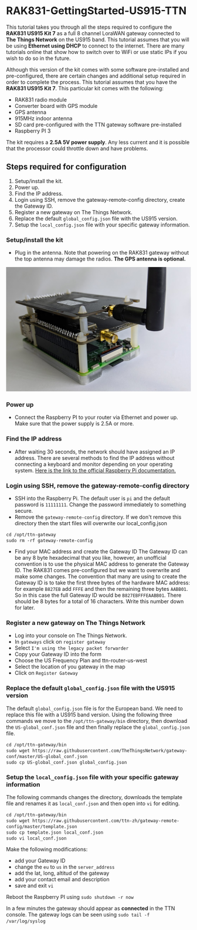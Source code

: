 # RAK831-GettingStarted-US915-TTN

This tutorial takes you through all the steps required to configure the **RAK831 US915 Kit 7** as a full 8 channel LoraWAN gateway connected to **The Things Network** on the US915 band. This tutorial assumes that you will be using **Ethernet using DHCP** to connect to the internet. There are many tutorials online that show how to switch over to WiFi or use static IPs if you wish to do so in the future.

Although this version of the kit comes with some software pre-installed and pre-configured, there are certain changes and additional setup required in order to complete the process.
This tutorial assumes that you have the **RAK831 US915 Kit 7**. This particular kit comes with the following:
* RAK831 radio module
* Converter board with GPS module
* GPS antenna
* 915MHz indoor antenna
* SD card pre-configured with the TTN gateway software pre-installed
* Raspberry PI 3

The kit requires a **2.5A 5V power supply**. Any less current and it is possible that the processor could throttle down and have problems.

## Steps required for configuration
1. Setup/install the kit.
1. Power up.
1. Find the IP address.
1. Login using SSH, remove the gateway-remote-config directory, create the Gateway ID.
1. Register a new gateway on The Things Network.
1. Replace the default `global_config.json` file with the US915 version.
1. Setup the `local_config.json` file with your specific gateway information.

### Setup/install the kit
* Plug in the antenna. Note that powering on the RAK831 gateway without the top antenna may damage the radios. **The GPS antenna is optional.**

![Antenna](https://github.com/bborncr/RAK831-GettingStarted-US915-TTN/blob/master/images/antenna.PNG)

### Power up
* Connect the Raspberry PI to your router via Ethernet and power up. Make sure that the power supply is 2.5A or more.
### Find the IP address
* After waiting 30 seconds, the network should have assigned an IP address. There are several methods to find the IP address without connecting a keyboard and monitor depending on your operating system. [Here is the link to the official Raspberry Pi documentation.](https://www.raspberrypi.org/documentation/remote-access/ip-address.md)
### Login using SSH, remove the gateway-remote-config directory
* SSH into the Raspberry Pi. The default user is `pi` and the default password is `11111111`. Change the password immediately to something secure. 
* Remove the `gateway-remote-config` directory. If we don't remove this directory then the start files will overwrite our local_config.json
```
cd /opt/ttn-gateway
sudo rm -rf gateway-remote-config
```
* Find your MAC address and create the Gateway ID
The Gateway ID can be any 8 byte hexadecimal that you like, however, an unofficial convention is to use the physical MAC address to generate the Gateway ID. The RAK831 comes pre-configured but we want to overwrite and make some changes. The convention that many are using to create the Gateway ID is to take the first three bytes of the hardware MAC address: for example `B827EB` add `FFFE` and then the remaining three bytes `AABB01`. So in this case the full Gateway ID would be `B827EBFFFEAABB01`. There should be 8 bytes for a total of 16 characters. Write this number down for later.
### Register a new gateway on The Things Network
* Log into your console on The Things Network.
* In `gateways` click on `register gateway`
* Select `I'm using the legacy packet forwarder`
* Copy your Gateway ID into the form
* Choose the US Frequency Plan and ttn-router-us-west
* Select the location of you gateway in the map
* Click on `Register Gateway`
### Replace the default `global_config.json` file with the US915 version
The default `global_config.json` file is for the European band. We need to replace this file with a US915 band version. Using the following three commands we move to the `/opt/ttn-gateway/bin` directory, then download the `US-global_conf.json` file and then finally replace the `global_config.json` file.
```
cd /opt/ttn-gateway/bin
sudo wget https://raw.githubusercontent.com/TheThingsNetwork/gateway-conf/master/US-global_conf.json
sudo cp US-global_conf.json global_config.json
```

### Setup the `local_config.json` file with your specific gateway information
The following commands changes the directory, downloads the template file and renames it as `local_conf.json` and then open into `vi` for editing. 
```
cd /opt/ttn-gateway/bin
sudo wget https://raw.githubusercontent.com/ttn-zh/gateway-remote-config/master/template.json
sudo cp template.json local_conf.json
sudo vi local_conf.json
```
Make the following modifications:
* add your Gateway ID
* change the `eu` to `us` in the `server_address`
* add the lat, long, altitud of the gateway
* add your contact email and description
* save and exit `vi`

Reboot the Raspberry PI using `sudo shutdown -r now`

In a few minutes the gateway should appear as **connected** in the TTN console.
The gateway logs can be seen using `sudo tail -f /var/log/syslog`


